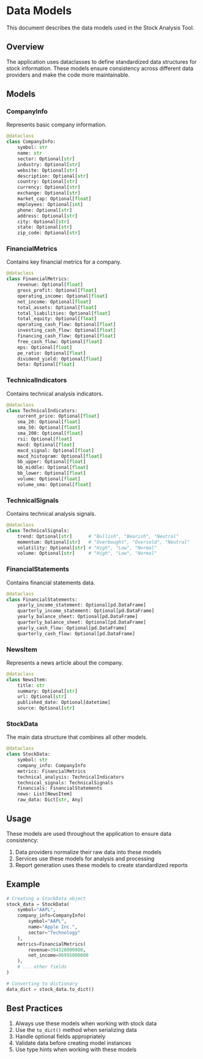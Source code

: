# Data Models

This document describes the data models used in the Stock Analysis Tool.

## Overview

The application uses dataclasses to define standardized data structures for stock information. These models ensure consistency across different data providers and make the code more maintainable.

## Models

### CompanyInfo

Represents basic company information.

```python
@dataclass
class CompanyInfo:
    symbol: str
    name: str
    sector: Optional[str]
    industry: Optional[str]
    website: Optional[str]
    description: Optional[str]
    country: Optional[str]
    currency: Optional[str]
    exchange: Optional[str]
    market_cap: Optional[float]
    employees: Optional[int]
    phone: Optional[str]
    address: Optional[str]
    city: Optional[str]
    state: Optional[str]
    zip_code: Optional[str]
```

### FinancialMetrics

Contains key financial metrics for a company.

```python
@dataclass
class FinancialMetrics:
    revenue: Optional[float]
    gross_profit: Optional[float]
    operating_income: Optional[float]
    net_income: Optional[float]
    total_assets: Optional[float]
    total_liabilities: Optional[float]
    total_equity: Optional[float]
    operating_cash_flow: Optional[float]
    investing_cash_flow: Optional[float]
    financing_cash_flow: Optional[float]
    free_cash_flow: Optional[float]
    eps: Optional[float]
    pe_ratio: Optional[float]
    dividend_yield: Optional[float]
    beta: Optional[float]
```

### TechnicalIndicators

Contains technical analysis indicators.

```python
@dataclass
class TechnicalIndicators:
    current_price: Optional[float]
    sma_20: Optional[float]
    sma_50: Optional[float]
    sma_200: Optional[float]
    rsi: Optional[float]
    macd: Optional[float]
    macd_signal: Optional[float]
    macd_histogram: Optional[float]
    bb_upper: Optional[float]
    bb_middle: Optional[float]
    bb_lower: Optional[float]
    volume: Optional[float]
    volume_sma: Optional[float]
```

### TechnicalSignals

Contains technical analysis signals.

```python
@dataclass
class TechnicalSignals:
    trend: Optional[str]      # "Bullish", "Bearish", "Neutral"
    momentum: Optional[str]   # "Overbought", "Oversold", "Neutral"
    volatility: Optional[str] # "High", "Low", "Normal"
    volume: Optional[str]     # "High", "Low", "Normal"
```

### FinancialStatements

Contains financial statements data.

```python
@dataclass
class FinancialStatements:
    yearly_income_statement: Optional[pd.DataFrame]
    quarterly_income_statement: Optional[pd.DataFrame]
    yearly_balance_sheet: Optional[pd.DataFrame]
    quarterly_balance_sheet: Optional[pd.DataFrame]
    yearly_cash_flow: Optional[pd.DataFrame]
    quarterly_cash_flow: Optional[pd.DataFrame]
```

### NewsItem

Represents a news article about the company.

```python
@dataclass
class NewsItem:
    title: str
    summary: Optional[str]
    url: Optional[str]
    published_date: Optional[datetime]
    source: Optional[str]
```

### StockData

The main data structure that combines all other models.

```python
@dataclass
class StockData:
    symbol: str
    company_info: CompanyInfo
    metrics: FinancialMetrics
    technical_analysis: TechnicalIndicators
    technical_signals: TechnicalSignals
    financials: FinancialStatements
    news: List[NewsItem]
    raw_data: Dict[str, Any]
```

## Usage

These models are used throughout the application to ensure data consistency:

1. Data providers normalize their raw data into these models
2. Services use these models for analysis and processing
3. Report generation uses these models to create standardized reports

## Example

```python
# Creating a StockData object
stock_data = StockData(
    symbol="AAPL",
    company_info=CompanyInfo(
        symbol="AAPL",
        name="Apple Inc.",
        sector="Technology"
    ),
    metrics=FinancialMetrics(
        revenue=394328000000,
        net_income=96995000000
    ),
    # ... other fields
)

# Converting to dictionary
data_dict = stock_data.to_dict()
```

## Best Practices

1. Always use these models when working with stock data
2. Use the `to_dict()` method when serializing data
3. Handle optional fields appropriately
4. Validate data before creating model instances
5. Use type hints when working with these models 